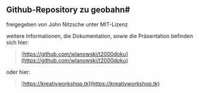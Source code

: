 ## Github-Repository zu geobahn#
freigegeben von John Nitzsche unter MIT-Lizenz

weitere Informationen, die Dokumentation, sowie die Präsentation befinden sich hier: 

> [https://github.com/wlanowski/t2000doku](https://github.com/wlanowski/t2000doku)

oder hier:

> [https://kreativworkshop.tk](https://kreativworkshop.tk)
